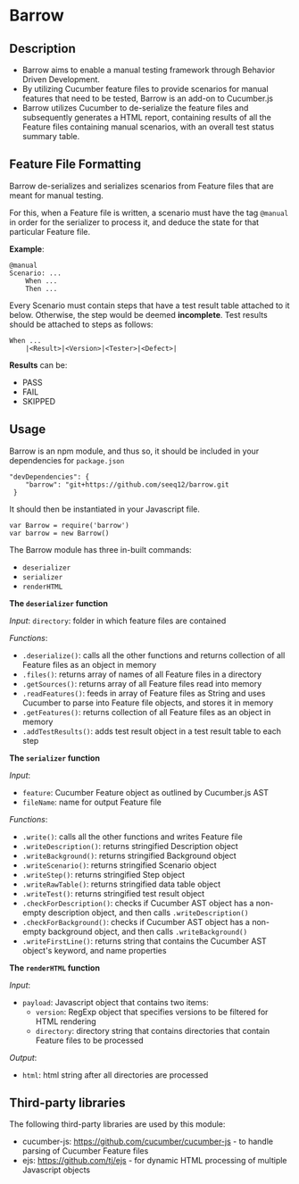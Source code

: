 Barrow
======

Description
-----------
* Barrow aims to enable a manual testing framework through Behavior Driven Development.
* By utilizing Cucumber feature files to provide scenarios for manual features that need to be tested, Barrow is an add-on to Cucumber.js
* Barrow utilizes Cucumber to de-serialize the feature files and subsequently generates a HTML report, containing results of all the Feature files containing manual scenarios, with an overall test status summary table.

Feature File Formatting
-----------------------

Barrow de-serializes and serializes scenarios from Feature files that are meant for manual testing.

For this, when a Feature file is written, a scenario must have the tag `@manual` in order for the serializer to process it, and deduce the state for that particular Feature file.

**Example**:

    @manual
    Scenario: ...
        When ...
        Then ...
Every Scenario must contain steps that have a test result table attached to it below. Otherwise, the step would be deemed **incomplete**. Test results should be attached to steps as follows:

    When ...
        |<Result>|<Version>|<Tester>|<Defect>|
**Results** can be:

* PASS
* FAIL
* SKIPPED

Usage
-----
Barrow is an npm module, and thus so, it should be included in your dependencies for `package.json` 

    "devDependencies": {
        "barrow": "git+https://github.com/seeq12/barrow.git
     }

It should then be instantiated in your Javascript file.

    var Barrow = require('barrow')
    var barrow = new Barrow()

The Barrow module has three in-built commands:

* `deserializer`
* `serializer`
* `renderHTML`

**The `deserializer` function**

*Input*: `directory`: folder in which feature files are contained

*Functions*: 

* `.deserialize()`: calls all the other functions and returns collection of all Feature files as an object in memory
* `.files()`: returns array of names of all Feature files in a directory
* `.getSources()`: returns array of all Feature files read into memory
* `.readFeatures()`: feeds in array of Feature files as String and uses Cucumber to parse into Feature file objects, and stores it in memory
* `.getFeatures()`: returns collection of all Feature files as an object in memory
* `.addTestResults()`: adds test result object in a test result table to each step


**The `serializer` function**

*Input*: 

* `feature`: Cucumber Feature object as outlined by Cucumber.js AST
* `fileName`: name for output Feature file

*Functions*: 

* `.write()`: calls all the other functions and writes Feature file
* `.writeDescription()`: returns stringified Description object
* `.writeBackground()`: returns stringified Background object
* `.writeScenario()`: returns stringified Scenario object
* `.writeStep()`: returns stringified Step object
* `.writeRawTable()`: returns stringified data table object
* `.writeTest()`: returns stringified test result object
* `.checkForDescription()`: checks if Cucumber AST object has a non-empty description object, and then calls `.writeDescription()`
* `.checkForBackground()`: checks if Cucumber AST object has a non-empty background object, and then calls `.writeBackground()`
* `.writeFirstLine()`: returns string that contains the Cucumber AST object's keyword, and name properties

**The `renderHTML` function**

*Input*: 

* `payload`: Javascript object that contains two items:
    * `version`: RegExp object that specifies versions to be filtered for HTML rendering
    * `directory`: directory string that contains directories that contain Feature files to be processed

*Output*: 

* `html`: html string after all directories are processed




Third-party libraries
---------------------

The following third-party libraries are used by this module:

* cucumber-js: https://github.com/cucumber/cucumber-js -  to handle parsing of Cucumber Feature files
* ejs: https://github.com/tj/ejs - for dynamic HTML processing of multiple Javascript objects